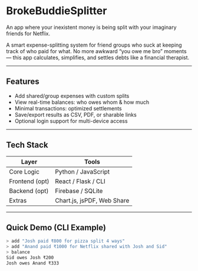 # BrokeBuddieSplitter
An app where your inexistent money is being split with your imaginary friends for Netflix.


A smart expense-splitting system for friend groups who suck at keeping track of who paid for what. No more awkward “you owe me bro” moments — this app calculates, simplifies, and settles debts like a financial therapist.

---

##  Features

-  Add shared/group expenses with custom splits
-  View real-time balances: who owes whom & how much
-  Minimal transactions: optimized settlements
-  Save/export results as CSV, PDF, or sharable links
-  Optional login support for multi-device access

---

##  Tech Stack

| Layer           | Tools                     |
|----------------|----------------------------|
| Core Logic      | Python / JavaScript        |
| Frontend (opt)  | React / Flask / CLI        |
| Backend (opt)   | Firebase / SQLite          |
| Extras          | Chart.js, jsPDF, Web Share |

---

##  Quick Demo (CLI Example)

```bash
> add "Josh paid ₹800 for pizza split 4 ways"
> add "Anand paid ₹1000 for Netflix shared with Josh and Sid"
> balance
Sid owes Josh ₹200  
Josh owes Anand ₹333  
